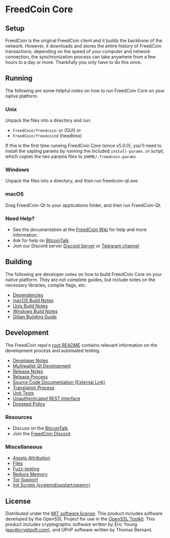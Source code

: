 FreedCoin Core
=============

Setup
---------------------
FreedCoin is the original FreedCoin client and it builds the backbone of the network. However, it downloads and stores the entire history of FreedCoin transactions; depending on the speed of your computer and network connection, the synchronization process can take anywhere from a few hours to a day or more. Thankfully you only have to do this once.

Running
---------------------
The following are some helpful notes on how to run FreedCoin Core on your native platform.

### Unix

Unpack the files into a directory and run:

- `FreedCoin/freedcoin-qt` (GUI) or
- `FreedCoin/freedcoind` (headless)

If this is the first time running FreedCoin Core (since v5.0.0), you'll need to install the sapling params by running the included `install-params.sh` script, which copies the two params files to `$HOME/.freedcoin-params`

### Windows

Unpack the files into a directory, and then run freedcoin-qt.exe.

### macOS

Drag FreedCoin-Qt to your applications folder, and then run FreedCoin-Qt.

### Need Help?

* See the documentation at the [FreedCoin Wiki](https://github.com/FreedCoin/FreedCoin/wiki)
for help and more information.
* Ask for help on [BitcoinTalk](https://bitcointalk.org/index.php?topic=1858645).
* Join our Discord server [Discord Server](https://discord.gg/KkK5Pdg) or [Telegram channel](https://t.me/TrumpCoinWorldWide)

Building
---------------------
The following are developer notes on how to build FreedCoin Core on your native platform. They are not complete guides, but include notes on the necessary libraries, compile flags, etc.

- [Dependencies](dependencies.md)
- [macOS Build Notes](build-osx.md)
- [Unix Build Notes](build-unix.md)
- [Windows Build Notes](build-windows.md)
- [Gitian Building Guide](gitian-building.md)

Development
---------------------
The FreedCoin repo's [root README](/README.md) contains relevant information on the development process and automated testing.

- [Developer Notes](developer-notes.md)
- [Multiwallet Qt Development](multiwallet-qt.md)
- [Release Notes](release-notes.md)
- [Release Process](release-process.md)
- [Source Code Documentation (External Link)](https://www.fuzzbawls.pw/pivx/doxygen/)
- [Translation Process](translation_process.md)
- [Unit Tests](unit-tests.md)
- [Unauthenticated REST Interface](REST-interface.md)
- [Dnsseed Policy](dnsseed-policy.md)

### Resources
* Discuss on the [BitcoinTalk](https://bitcointalk.org/index.php?topic=1858645).
* Join the [FreedCoin Discord](https://discord.gg/KkK5Pdg).

### Miscellaneous
- [Assets Attribution](assets-attribution.md)
- [Files](files.md)
- [Fuzz-testing](fuzzing.md)
- [Reduce Memory](reduce-memory.md)
- [Tor Support](tor.md)
- [Init Scripts (systemd/upstart/openrc)](init.md)

License
---------------------
Distributed under the [MIT software license](/COPYING).
This product includes software developed by the OpenSSL Project for use in the [OpenSSL Toolkit](https://www.openssl.org/). This product includes
cryptographic software written by Eric Young ([eay@cryptsoft.com](mailto:eay@cryptsoft.com)), and UPnP software written by Thomas Bernard.

